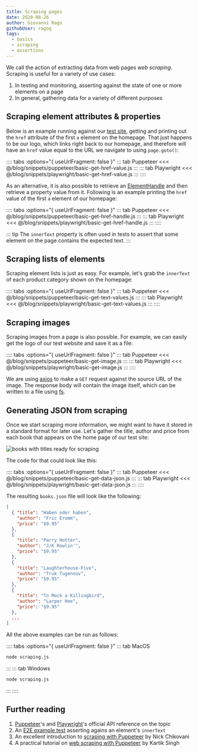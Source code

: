 ```yaml
---
title: Scraping pages
date: 2020-08-26
author: Giovanni Rago
githubUser: ragog
tags: 
  - basics
  - scraping
  - assertions
---
```


We call the action of extracting data from web pages _web scraping_. Scraping is useful for a variety of use cases:

1. In testing and monitoring, asserting against the state of one or more elements on a page
2. In general, gathering data for a variety of different purposes

<!-- more -->

## Scraping element attributes & properties

Below is an example running against our [test site](https://danube-webshop.herokuapp.com), getting and printing out the `href` attribute of the first `a` element on the homepage. That just happens to be our logo, which links right back to our homepage, and therefore will have an `href` value equal to the URL we navigate to using `page.goto()`:

:::: tabs :options="{ useUrlFragment: false }"
::: tab Puppeteer 
<<< @/blog/snippets/puppeteer/basic-get-href-value.js
:::
::: tab Playwright
<<< @/blog/snippets/playwright/basic-get-href-value.js
:::
::::

As an alternative, it is also possible to retrieve an [ElementHandle](https://pptr.dev/#?product=Puppeteer&version=v5.2.1&show=api-class-elementhandle) and then retrieve a property value from it. Following is an example printing the `href` value of the first `a` element of our homepage:

:::: tabs :options="{ useUrlFragment: false }"
::: tab Puppeteer 
<<< @/blog/snippets/puppeteer/basic-get-href-handle.js
:::
::: tab Playwright
<<< @/blog/snippets/playwright/basic-get-href-handle.js
:::
::::

::: tip
The `innerText` property is often used in tests to assert that some element on the page contains the expected text.
:::

## Scraping lists of elements

Scraping element lists is just as easy. For example, let's grab the `innerText` of each product category shown on the homepage:

:::: tabs :options="{ useUrlFragment: false }"
::: tab Puppeteer 
<<< @/blog/snippets/puppeteer/basic-get-text-values.js
:::
::: tab Playwright
<<< @/blog/snippets/playwright/basic-get-text-values.js
:::
::::

## Scraping images

Scraping images from a page is also possible. For example, we can easily get the logo of our test website and save it as a file:

:::: tabs :options="{ useUrlFragment: false }"
::: tab Puppeteer 
<<< @/blog/snippets/puppeteer/basic-get-image.js
:::
::: tab Playwright
<<< @/blog/snippets/playwright/basic-get-image.js
:::
::::

We are using [axios](https://github.com/axios/axios) to make a `GET` request against the source URL of the image. The response body will contain the image itself, which can be written to a file using [fs](https://nodejs.org/api/fs.html).

## Generating JSON from scraping

Once we start scraping more information, we might want to have it stored in a standard format for later use. Let's gather the title, author and price from each book that appears on the home page of our test site:

![books with titles ready for scraping](/basics-scraping-1.png)

The code for that could look like this:

:::: tabs :options="{ useUrlFragment: false }"
::: tab Puppeteer 
<<< @/blog/snippets/puppeteer/basic-get-data-json.js
:::
::: tab Playwright
<<< @/blog/snippets/playwright/basic-get-data-json.js
:::
::::

The resulting `books.json` file will look like the following:

```json
[
  { "title": "Haben oder haben",
    "author": "Fric Eromm",
    "price": "$9.95"
  },
  { 
    "title": "Parry Hotter",
    "author": "J/K Rowlin'",
    "price": "$9.95"
  },
  {
    "title": "Laughterhouse-Five",
    "author": "Truk Tugennov",
    "price": "$9.95"
  },
  {
    "title": "To Mock a Killingbird",
    "author": "Larper Hee",
    "price": "$9.95"
  },
  ...
]
```

All the above examples can be run as follows:

:::: tabs :options="{ useUrlFragment: false }"
::: tab MacOS
```sh
node scraping.js
```
:::
::: tab Windows
```sh
node scraping.js
```
:::
::::

## Further reading
1. [Puppeteer](https://pptr.dev/#?product=Puppeteer&version=v5.2.1&show=api-pageevalselector-pagefunction-args)'s and [Playwright](https://playwright.dev/#version=v1.2.1&path=docs%2Fapi.md&q=pageevalselector-pagefunction-arg)'s official API reference on the topic
2. An [E2E example test](e2e-coupon.md) asserting agains an element's `innerText`
3. An excellent introduction to [scraping with Puppeteer](https://www.toptal.com/puppeteer/headless-browser-puppeteer-tutorial) by Nick Chikovani
4. A practical tutorial on [web scraping with Puppeteer](https://blog.datahut.co/web-scraping-headless-browser-puppeteer/) by Kartik Singh
